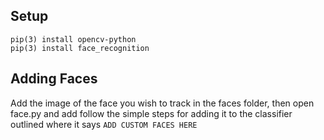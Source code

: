 ## Setup
```
pip(3) install opencv-python
pip(3) install face_recognition
```
## Adding Faces
Add the image of the face you wish to track in the faces folder, then open face.py and add follow the simple steps for adding it to the classifier outlined where it says `ADD CUSTOM FACES HERE`
